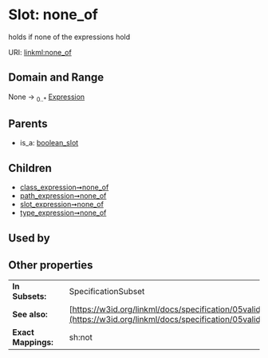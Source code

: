 
# Slot: none_of


holds if none of the expressions hold

URI: [linkml:none_of](https://w3id.org/linkml/none_of)


## Domain and Range

None &#8594;  <sub>0..\*</sub> [Expression](Expression.md)

## Parents

 *  is_a: [boolean_slot](boolean_slot.md)

## Children

 *  [class_expression➞none_of](class_expression_none_of.md)
 *  [path_expression➞none_of](path_expression_none_of.md)
 *  [slot_expression➞none_of](slot_expression_none_of.md)
 *  [type_expression➞none_of](type_expression_none_of.md)

## Used by


## Other properties

|  |  |  |
| --- | --- | --- |
| **In Subsets:** | | SpecificationSubset |
| **See also:** | | [https://w3id.org/linkml/docs/specification/05validation/#rules](https://w3id.org/linkml/docs/specification/05validation/#rules) |
| **Exact Mappings:** | | sh:not |

